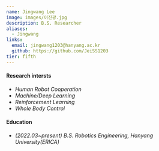 ```yaml
---
name: Jingwang Lee
image: images/이진광.jpg
description: B.S. Researcher
aliases:
  - Jingwang
links:
  email: jingwang1203@hanyang.ac.kr
  github: https://github.com/JeiSS1203
tier: fifth
---
```

#### **Research intersts**
- *Human Robot Cooperation*
- *Machine/Deep Learning*
- *Reinforcement Learning*
- *Whole Body Control*


#### **Education**
- *(2022.03~present) B.S. Robotics Engineering, Hanyang University(ERICA)* 






